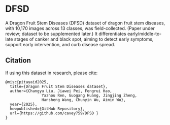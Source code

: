 # DFSD
 A Dragon Fruit Stem Diseases (DFSD) dataset of dragon fruit stem diseases, with 10,170 images across 13 classes, was field-collected. (Paper under review; dataset to be supplemented later.) It differentiates early/middle-to-late stages of canker and black spot, aiming to detect early symptoms, support early intervention, and curb disease spread.

## Citation

If using this dataset in research, please cite:
```
@misc{pitayaid2025,
  title={Dragon Fruit Stem Diseases dataset},
  author={Changyu Liu, Jiawei Pei, Fengrui Hao,
                Yazhou Ren, Guogang Huang, Jingjing Zheng,
                Hansheng Wang, Chunyin Wu, Aimin Wu},
  year={2025},
  howpublished={GitHub Repository},
  url={https://github.com/cavey759/DFSD }
}
```
